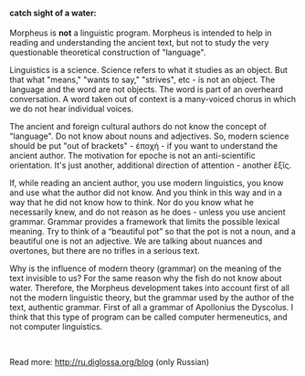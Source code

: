 #### catch sight of a water:

Morpheus is <b>not</b> a linguistic program. Morpheus is intended to help in reading and understanding the ancient text, but not to study the very questionable  theoretical construction of "language".

Linguistics is a science. Science refers to what it studies as an object. But that what "means," "wants to say," "strives", etc - is not an object. The language and the word are not objects. The word is part of an overheard conversation. A word taken out of context is a many-voiced chorus in which we do not hear individual voices.

The ancient and foreign cultural authors do not know the concept of "language". Do not know about nouns and adjectives. So, modern science should be put "out of brackets" - ἐποχή -  if you want to understand the ancient author. The motivation for epoche is not an anti-scientific orientation. It's just another, additional direction of attention - another ἕξῐς.

If, while reading an ancient author, you use modern linguistics, you know and use what the author did not know. And you think in this way and in a way that he did not know how to think. Nor do you know what he necessarily knew, and do not reason as he does - unless you use ancient grammar. Grammar provides a framework that limits the possible lexical meaning. Try to think of a “beautiful pot” so that the pot is not a noun, and a beautiful one is not an adjective. We are talking about nuances and overtones, but there are no trifles in a serious text.

Why is the influence of modern theory (grammar) on the meaning of the text invisible to us? For the same reason why the fish do not know about water. Therefore, the Morpheus development takes into account first of all not the modern linguistic theory, but the grammar used by the author of the text, authentic grammar. First of all a grammar of Apollonius the Dyscolus. I think that this type of program can be called computer hermeneutics, and not computer linguistics.

&nbsp;

Read more: <span class="external">http://ru.diglossa.org/blog</span> (only Russian)
